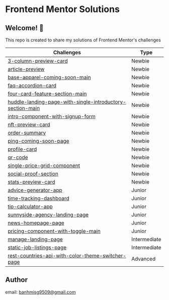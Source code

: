 # Frontend Mentor Solutions

## Welcome! 👋

This repo is created to share my solutions of Frontend Mentor's challenges

| Challenges                          | Type   |
| ----------------------------------- | ------ |
| [3-column-preview-card](https://banhmisg9509.github.io/frontendmentor-sol/3-column-preview-card-component-main/) | Newbie |
| [article-preview](https://banhmisg9509.github.io/frontendmentor-sol/article-preview-component-main/) | Newbie |
| [base-apparel-coming-soon-main](https://banhmisg9509.github.io/frontendmentor-sol/base-apparel-coming-soon-main/) | Newbie |
| [faq-accordion-card](https://banhmisg9509.github.io/frontendmentor-sol/faq-accordion-card-main/) | Newbie |
| [four-card-feature-section-main](https://banhmisg9509.github.io/frontendmentor-sol/four-card-feature-section-main/) | Newbie |
| [huddle-landing-page-with-single-introductory-section-main](https://banhmisg9509.github.io/frontendmentor-sol/huddle-landing-page-with-single-introductory-section-main/) | Newbie |
| [intro-component-with-signup-form](https://banhmisg9509.github.io/frontendmentor-sol/intro-component-with-signup-form-main/) | Newbie |
| [nft-preview-card](https://banhmisg9509.github.io/frontendmentor-sol/nft-preview-card-component-main/)      | Newbie |
| [order-summary](https://banhmisg9509.github.io/frontendmentor-sol/order-summary-component-main/)    | Newbie |
| [ping-coming-soon-page](https://banhmisg9509.github.io/frontendmentor-sol/ping-coming-soon-page-main/)    | Newbie |
| [profile-card](https://banhmisg9509.github.io/frontendmentor-sol/profile-card-component-main/)     | Newbie |
| [qr-code](https://banhmisg9509.github.io/frontendmentor-sol/qr-code-component-main/)          | Newbie |
| [single-price-grid-component](https://banhmisg9509.github.io/frontendmentor-sol/single-price-grid-component-main/)          | Newbie |
| [social-proof-section](https://banhmisg9509.github.io/frontendmentor-sol/social-proof-section-main/)          | Newbie |
| [stats-preview-card](https://banhmisg9509.github.io/frontendmentor-sol/stats-preview-card-component-main/)          | Newbie |
| [advice-generator-app](https://banhmisg9509.github.io/frontendmentor-sol/advice-generator-app-main)          | Junior |
| [time-tracking-dashboard](https://banhmisg9509.github.io/frontendmentor-sol/time-tracking-dashboard-main/)          | Junior |
| [tip-calculator-app](https://banhmisg9509.github.io/frontendmentor-sol/tip-calculator-app-main/dist/)          | Junior |
| [sunnyside-agency-landing-page](https://banhmisg9509.github.io/frontendmentor-sol/sunnyside-agency-landing-page-main/dist/)          | Junior |
| [news-homepage-page](https://banhmisg9509.github.io/frontendmentor-sol/news-homepage-main/dist/)          | Junior |
| [pricing-component-with-toggle-main](https://banhmisg9509.github.io/frontendmentor-sol/pricing-component-with-toggle-main/dist/)          | Junior |
| [manage-landing-page](https://banhmisg9509.github.io/frontendmentor-sol/manage-landing-page-main/dist/)          | Intermediate |
| [static-job-listings-page](https://banhmisg9509.github.io/frontendmentor-sol/static-job-listings-main/dist/)          | Intermediate |
| [rest-countries-api-with-color-theme-switcher-page](https://banhmisg9509.github.io/frontendmentor-sol/rest-countries-api-with-color-theme-switcher-main/dist/) | Advanced |

## Author

email: banhmisg9509@gmail.com
